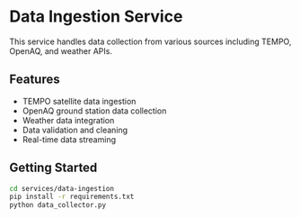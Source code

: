 # Data Ingestion Service

This service handles data collection from various sources including TEMPO, OpenAQ, and weather APIs.

## Features
- TEMPO satellite data ingestion
- OpenAQ ground station data collection
- Weather data integration
- Data validation and cleaning
- Real-time data streaming

## Getting Started

```bash
cd services/data-ingestion
pip install -r requirements.txt
python data_collector.py
```
